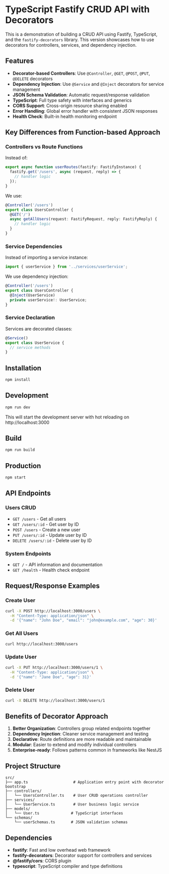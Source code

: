 # TypeScript Fastify CRUD API with Decorators

This is a demonstration of building a CRUD API using Fastify, TypeScript, and the `fastify-decorators` library. This version showcases how to use decorators for controllers, services, and dependency injection.

## Features

- **Decorator-based Controllers**: Use `@Controller`, `@GET`, `@POST`, `@PUT`, `@DELETE` decorators
- **Dependency Injection**: Use `@Service` and `@Inject` decorators for service management
- **JSON Schema Validation**: Automatic request/response validation
- **TypeScript**: Full type safety with interfaces and generics
- **CORS Support**: Cross-origin resource sharing enabled
- **Error Handling**: Global error handler with consistent JSON responses
- **Health Check**: Built-in health monitoring endpoint

## Key Differences from Function-based Approach

### Controllers vs Route Functions
Instead of:
```typescript
export async function userRoutes(fastify: FastifyInstance) {
  fastify.get('/users', async (request, reply) => {
    // handler logic
  });
}
```

We use:
```typescript
@Controller('/users')
export class UsersController {
  @GET('/')
  async getAllUsers(request: FastifyRequest, reply: FastifyReply) {
    // handler logic
  }
}
```

### Service Dependencies
Instead of importing a service instance:
```typescript
import { userService } from '../services/userService';
```

We use dependency injection:
```typescript
@Controller('/users')
export class UsersController {
  @Inject(UserService)
  private userService!: UserService;
}
```

### Service Declaration
Services are decorated classes:
```typescript
@Service()
export class UserService {
  // service methods
}
```

## Installation

```bash
npm install
```

## Development

```bash
npm run dev
```

This will start the development server with hot reloading on http://localhost:3000

## Build

```bash
npm run build
```

## Production

```bash
npm start
```

## API Endpoints

### Users CRUD

- `GET /users` - Get all users
- `GET /users/:id` - Get user by ID
- `POST /users` - Create a new user
- `PUT /users/:id` - Update user by ID
- `DELETE /users/:id` - Delete user by ID

### System Endpoints

- `GET /` - API information and documentation
- `GET /health` - Health check endpoint

## Request/Response Examples

### Create User
```bash
curl -X POST http://localhost:3000/users \
  -H "Content-Type: application/json" \
  -d '{"name": "John Doe", "email": "john@example.com", "age": 30}'
```

### Get All Users
```bash
curl http://localhost:3000/users
```

### Update User
```bash
curl -X PUT http://localhost:3000/users/1 \
  -H "Content-Type: application/json" \
  -d '{"name": "Jane Doe", "age": 31}'
```

### Delete User
```bash
curl -X DELETE http://localhost:3000/users/1
```

## Benefits of Decorator Approach

1. **Better Organization**: Controllers group related endpoints together
2. **Dependency Injection**: Cleaner service management and testing
3. **Declarative**: Route definitions are more readable and maintainable
4. **Modular**: Easier to extend and modify individual controllers
5. **Enterprise-ready**: Follows patterns common in frameworks like NestJS

## Project Structure

```
src/
├── app.ts                    # Application entry point with decorator bootstrap
├── controllers/
│   └── UsersController.ts    # User CRUD operations controller
├── services/
│   └── UserService.ts        # User business logic service
├── models/
│   └── User.ts              # TypeScript interfaces
└── schemas/
    └── userSchemas.ts       # JSON validation schemas
```

## Dependencies

- **fastify**: Fast and low overhead web framework
- **fastify-decorators**: Decorator support for controllers and services
- **@fastify/cors**: CORS plugin
- **typescript**: TypeScript compiler and type definitions